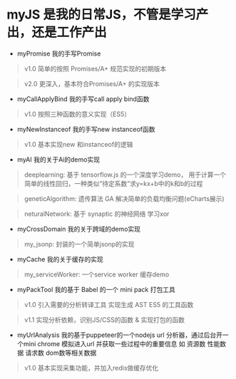 # myJS 是我的日常JS，不管是学习产出，还是工作产出

* myPromise 我的手写Promise
> v1.0 简单的按照 Promises/A+ 规范实现的初期版本

> v2.0 更深入，基本符合Promises/A+ 的实现版本

* myCallApplyBind 我的手写call apply bind函数
> v1.0 按照三种函数的意义实现（ES5）

* myNewInstanceof 我的手写new instanceof函数
> v1.0 基本实现new 和instanceof的逻辑

* myAI 我的关于Ai的demo实现
> deeplearning: 基于 tensorflow.js 的一个深度学习demo， 用于计算一个简单的线性回归，一种类似“待定系数”求y=kx+b中的k和b的过程

> geneticAlgorithm: 遗传算法 GA 解决简单的负载均衡问题(eCharts展示)

> neturalNetwork: 基于 synaptic 的神经网络 学习xor

* myCrossDomain 我的关于跨域的demo实现
> my_jsonp: 封装的一个简单jsonp的实现

* myCache 我的关于缓存的实现
> my_serviceWorker: 一个service worker 缓存demo

* myPackTool 我的基于 Babel 的一个 mini pack 打包工具
> v1.0 引入需要的分析转译工具 实现生成 AST ES5 的工具函数

> v1.1 实现分析依赖，识别JS/CSS的函数 & 实现打包的函数

* myUrlAnalysis 我的基于puppeteer的一个nodejs url 分析器，通过后台开一个mini chrome 模拟进入url 并获取一些过程中的重要信息 如 资源数 性能数据 请求数 dom数等相关数据 
> v1.0 基本实现采集功能，并加入redis做缓存优化